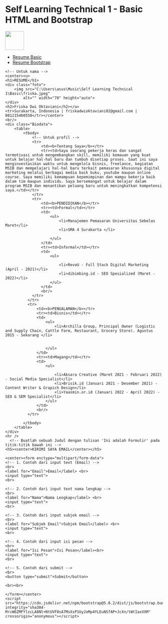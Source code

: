 # Self Learning Technical 1 - Basic HTML and Bootstrap
<!DOCTYPE html>
<html>

<head>
    <title>Resume | Friska Dwi Oktaviani</title>
    <link rel="stylesheet" type="text/css" href="resume_style.css">
    <link href="https://cdn.jsdelivr.net/npm/bootstrap@5.0.2/dist/css/bootstrap.min.css" rel="stylesheet"
    integrity="sha384-EVSTQN3/azprG1Anm3QDgpJLIm9Nao0Yz1ztcQTwFspd3yD65VohhpuuCOmLASjC" crossorigin="anonymous">
</head>

<body>
     <!--   Navbar -->
  <div class="container">
    <nav class="navbar navbar-expand navbar-light bg-light shadow shadow-sm mb-2 px-2">
      <a class="navbar-brand" href="../index.html">
        <img src="https://orbitfutureacademy.id/wp-content/uploads/2021/10/logo-1.png" width="60px" height="auto"
          class="d-inline-block align-top" alt="">
      </a>
      <div class="" id="navbarNav">
        <ul class="navbar-nav d-flex">
          <li class="nav-item">
            <a class="nav-link" href="Basic/resume.html">Resume Basic</a>
          </li>
          <li class="nav-item">
            <a class="nav-link" href="Bootstrap/resume_bootstrap.html">Resume Bootstrap</a>
          </li>
        </ul>
      </div>
    </nav>
  </div>
  <!-- Navbar End  -->
    
    <!-- Untuk nama -->
    <center><u>
    <h1>RESUME</h1>
    <div class="foto">
        <img src="C:\Users\asus\Music\Self Learning Technical 1\Basic\friska.jpeg"
            alt="" width="70" height="auto">
    </div>
    <h2>Friska Dwi Oktaviani</h2></u>
    <tr>Surakarta, Indonesia | friskadwioktaviani02@gmail.com | 081215460558</tr></center>
    <br/>
    <div class="Biodata">
        <table>
            <tbody>
                <!-- Untuk profil -->
                <tr>
                    <td><b>Tentang Saya</b></tr>
                    <tr><td>Saya seorang pekerja keras dan sangat termotivasi untuk mengembangkan skill, memiliki kemauan yang kuat untuk belajar hal-hal baru dan tumbuh disetiap proses. Saat ini saya menginvestasikan waktu untuk mengelola bisnis, freelance, kegiatan MSIB dan mempelajari hal-hal baru terkait pemasaran khususnya digital marketing melalui berbagai media baik buku, youtube maupun online course. Saya memiliki kemampuan kepemimpinan dan mampu bekerja baik dalam tim maupun individu. Saya bersemangat untuk belajar dalam program MSIB dan menantikan peluang baru untuk meningkatkan kompetensi saya.</td></tr>
                </tr>
                <tr>
                    <td><b>PENDIDIKAN</b></tr>
                    <tr><td>Formal</td></tr>
                    <td>
                        <ul>
                            <li>Manajemen Pemasaran Universitas Sebelas Maret</li>
                            <li>SMA 4 Surakarta </li>

                        </ul>
                    </td>
                    <tr><td>Informal</td></tr>
                    <td>
                        <ul>
                            
                            <li>RevoU - Full Stack Digital Marketing (April - 2021)</li>
                            <li>dibimbing.id - SEO Spesialized (Maret - 2022)</li> 
                        </ul>
                    </td>
                    <br/>
                </tr>
              </tr>
              <tr>
                  <td><b>PENGALAMAN</b></tr>
                  <tr><td>Bisnis</td></tr>
                  <td>
                      <ul>
                          <li>Archilla Group, Principal Owner (Logistic and Supply Chain, Cattle Farm, Restaurant, Grocery Store). Agustus 2015 - Sekarang </li>

                          
                      </ul>
                  </td>
                  <tr><td>Magang</td></tr>
                  <td>
                      <ul>
                          
                          <li>Aksara Creative (Maret 2021 - Februari 2022) - Social Media Specialist</li>
                          <li>Brisik.id (Januari 2021 - Desember 2021) - Content Writer & Grapich Design</li>
                          <li>Yaasmin.or.id (Januari 2022 - April 2022) - SEO & SEM Specialist</li>
                      </ul>
                  </td>
                  <br/>
              </tr>
              
            </tbody>
        </table>
    </div>
    <hr />
      <!-- Buatlah sebuah Judul dengan tulisan 'Ini adalah Formulir' pada titik-titik bawah ini -->
    <h5><center>KIRIMI SAYA EMAIL</center></h5>

    <center><form enctype="multipart/form-data">
    <!-- 1. Contoh dari input text (Email) -->
    <br>
    <label for="Email">Email</label> <br>
    <input type="text">
    <br>

    <!-- 2. Contoh dari input text nama lengkap -->
    <br>
    <label for="Nama">Nama Lengkap</label> <br>
    <input type="text">
    <br>

    <!-- 3. Contoh dari input subjek email -->
    <br>
    <label for="Subjek Email">Subjek Email</label> <br>
    <input type="text">
    <br>

    <!-- 4. Contoh dari input isi pesan -->
    <br>
    <label for="Isi Pesan">Isi Pesan</label><br>
    <input type="text">
    <br>

    <!-- 5. Contoh dari submit -->
    <br>
    <button type="submit">Submit</button>

    <br><br>

    </form></center>
    <script src="https://cdn.jsdelivr.net/npm/bootstrap@5.0.2/dist/js/bootstrap.bundle.min.js"
    integrity="sha384-MrcW6ZMFYlzcLA8Nl+NtUVF0sA7MsXsP1UyJoMp4YLEuNSfAP+JcXn/tWtIaxVXM"
    crossorigin="anonymous"></script>

</body>

</html>
